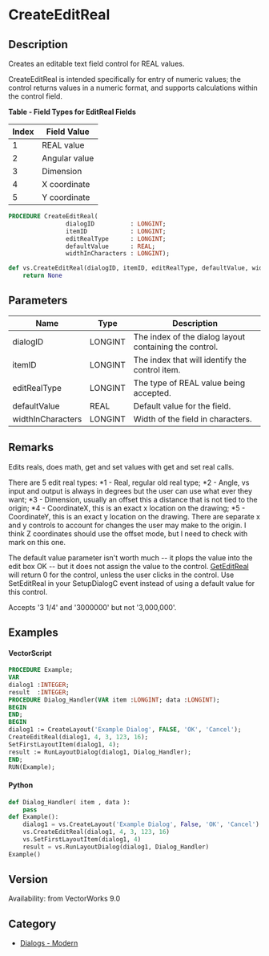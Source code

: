 # CreateEditReal

## Description
Creates an editable text field control for REAL values.

CreateEditReal is intended specifically for entry of numeric values; the control returns values in a numeric format, and supports calculations within the control field.

**Table - Field Types for EditReal Fields**

| Index | Field Value   |
|-------|--------------|
| 1     | REAL value   |
| 2     | Angular value|
| 3     | Dimension    |
| 4     | X coordinate |
| 5     | Y coordinate |

```pascal
PROCEDURE CreateEditReal(
				dialogID          : LONGINT;
				itemID            : LONGINT;
				editRealType      : LONGINT;
				defaultValue      : REAL;
				widthInCharacters : LONGINT);
```

```python
def vs.CreateEditReal(dialogID, itemID, editRealType, defaultValue, widthInCharacters):
    return None
```

## Parameters
|Name|Type|Description|
|---|---|---|
|dialogID|LONGINT|The index of the dialog layout containing the control.|
|itemID|LONGINT|The index that will identify the control item.|
|editRealType|LONGINT|The type of REAL value being accepted.|
|defaultValue|REAL|Default value for the field.|
|widthInCharacters|LONGINT|Width of the field in characters.|

## Remarks
Edits reals, does math,  get and set values with get and set real calls.

There are 5 edit real types:
*1 - Real, regular old real type;
*2 - Angle, vs input and output is always in degrees but the user can use what ever they want;
*3 - Dimension, usually an offset this a distance that is not tied to the origin;
*4 - CoordinateX, this is an exact x location on the drawing;
*5 - CoordinateY, this is an exact y location on the drawing. There are separate x and y controls to account for changes the user may make to the origin. I think Z coordinates should use the offset mode, but I need to check with mark on this one.

The default value parameter isn't worth much -- it plops the value into the edit box OK -- but it does not assign the value to the control. [GetEditReal](GetEditReal.md) will return 0 for the control, unless the user clicks in the control. Use SetEditReal in your SetupDialogC event instead of using a default value for this control.

Accepts '3 1/4' and '3000000' but not '3,000,000'.

## Examples
#### VectorScript ####
```pascal
PROCEDURE Example;
VAR
dialog1 :INTEGER;
result  :INTEGER;
PROCEDURE Dialog_Handler(VAR item :LONGINT; data :LONGINT);
BEGIN
END;
BEGIN
dialog1 := CreateLayout('Example Dialog', FALSE, 'OK', 'Cancel');
CreateEditReal(dialog1, 4, 3, 123, 16);
SetFirstLayoutItem(dialog1, 4);
result := RunLayoutDialog(dialog1, Dialog_Handler);
END;
RUN(Example);
```
#### Python ####
```python
def Dialog_Handler( item , data ):
	pass
def Example():
	dialog1 = vs.CreateLayout('Example Dialog', False, 'OK', 'Cancel')
	vs.CreateEditReal(dialog1, 4, 3, 123, 16)
	vs.SetFirstLayoutItem(dialog1, 4)
	result = vs.RunLayoutDialog(dialog1, Dialog_Handler)
Example()
```

## Version
Availability: from VectorWorks 9.0

## Category
* [Dialogs - Modern](../Categories/Dialogs%20-%20Modern.md)

